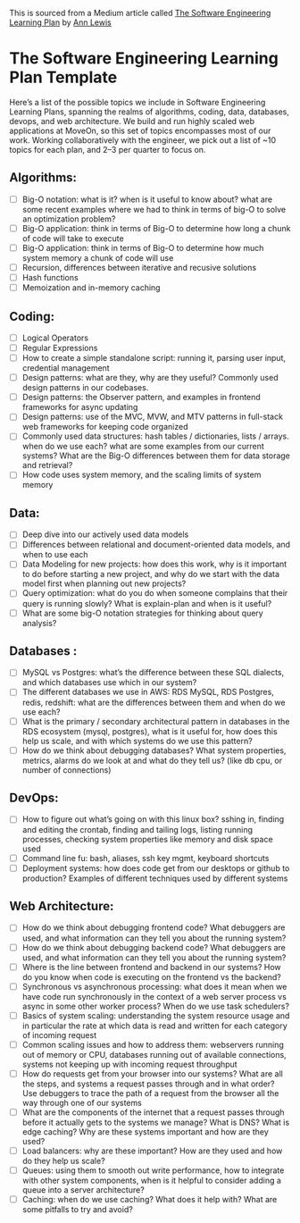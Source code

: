 This is sourced from a Medium article called [The Software Engineering Learning Plan](https://ann-lewis.medium.com/the-software-engineering-learning-plan-c4d97aedf913) by [Ann Lewis](https://annlewis.tech/)

# The Software Engineering Learning Plan Template

Here’s a list of the possible topics we include in Software Engineering Learning Plans, spanning the realms of algorithms, coding, data, databases, devops, and web architecture. We build and run highly scaled web applications at MoveOn, so this set of topics encompasses most of our work. Working collaboratively with the engineer, we pick out a list of ~10 topics for each plan, and 2–3 per quarter to focus on.

## Algorithms:

- [ ] Big-O notation: what is it? when is it useful to know about? what are some recent examples where we had to think in terms of big-O to solve an optimization problem?
- [ ] Big-O application: think in terms of Big-O to determine how long a chunk of code will take to execute
- [ ] Big-O application: think in terms of Big-O to determine how much system memory a chunk of code will use
- [ ] Recursion, differences between iterative and recusive solutions
- [ ] Hash functions
- [ ] Memoization and in-memory caching

## Coding:

- [ ] Logical Operators
- [ ] Regular Expressions
- [ ] How to create a simple standalone script: running it, parsing user input, credential management
- [ ] Design patterns: what are they, why are they useful? Commonly used design patterns in our codebases.
- [ ] Design patterns: the Observer pattern, and examples in frontend frameworks for async updating
- [ ] Design patterns: use of the MVC, MVW, and MTV patterns in full-stack web frameworks for keeping code organized
- [ ] Commonly used data structures: hash tables / dictionaries, lists / arrays. when do we use each? what are some examples from our current systems? What are the Big-O differences between them for data storage and retrieval?
- [ ] How code uses system memory, and the scaling limits of system memory

## Data:

- [ ] Deep dive into our actively used data models
- [ ] Differences between relational and document-oriented data models, and when to use each
- [ ] Data Modeling for new projects: how does this work, why is it important to do before starting a new project, and why do we start with the data model first when planning out new projects?
- [ ] Query optimization: what do you do when someone complains that their query is running slowly? What is explain-plan and when is it useful?
- [ ] What are some big-O notation strategies for thinking about query analysis?

## Databases :

- [ ] MySQL vs Postgres: what’s the difference between these SQL dialects, and which databases use which in our system?
- [ ] The different databases we use in AWS: RDS MySQL, RDS Postgres, redis, redshift: what are the differences between them and when do we use each?
- [ ] What is the primary / secondary architectural pattern in databases in the RDS ecosystem (mysql, postgres), what is it useful for, how does this help us scale, and with which systems do we use this pattern?
- [ ] How do we think about debugging databases? What system properties, metrics, alarms do we look at and what do they tell us? (like db cpu, or number of connections)

## DevOps:

- [ ] How to figure out what’s going on with this linux box? sshing in, finding and editing the crontab, finding and tailing logs, listing running processes, checking system properties like memory and disk space used
- [ ] Command line fu: bash, aliases, ssh key mgmt, keyboard shortcuts
- [ ] Deployment systems: how does code get from our desktops or github to production? Examples of different techniques used by different systems

## Web Architecture:

- [ ] How do we think about debugging frontend code? What debuggers are used, and what information can they tell you about the running system?
- [ ] How do we think about debugging backend code? What debuggers are used, and what information can they tell you about the running system?
- [ ] Where is the line between frontend and backend in our systems? How do you know when code is executing on the frontend vs the backend?
- [ ] Synchronous vs asynchronous processing: what does it mean when we have code run synchronously in the context of a web server process vs async in some other worker process? When do we use task schedulers?
- [ ] Basics of system scaling: understanding the system resource usage and in particular the rate at which data is read and written for each category of incoming request
- [ ] Common scaling issues and how to address them: webservers running out of memory or CPU, databases running out of available connections, systems not keeping up with incoming request throughput
- [ ] How do requests get from your browser into our systems? What are all the steps, and systems a request passes through and in what order? Use debuggers to trace the path of a request from the browser all the way through one of our systems
- [ ] What are the components of the internet that a request passes through before it actually gets to the systems we manage? What is DNS? What is edge caching? Why are these systems important and how are they used?
- [ ] Load balancers: why are these important? How are they used and how do they help us scale?
- [ ] Queues: using them to smooth out write performance, how to integrate with other system components, when is it helpful to consider adding a queue into a server architecture?
- [ ] Caching: when do we use caching? What does it help with? What are some pitfalls to try and avoid?